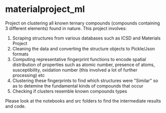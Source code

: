 # materialproject_ml
Project on clustering all known ternary compounds (compounds containing 3 different elements) found in nature. This project involves: 
1) Scraping structures from various databases such as ICSD and Materials Project
2) Cleaning the data and converting the structure objects to Pickle/Json formats
3) Computing representative fingerprint functions to encode spatial distribution of properties such as atomic number, presence of atoms, susceptibility, oxidation number (this involved a lot of further processing) etc
4) Clustering these fingerprints to find which structures were "Similar" so as to detemine the fundamental kinds of compounds that occur
5) Checking if clusters resemble known compounds types 

Please look at the notebooks and src folders to find the intermediate results and code.
